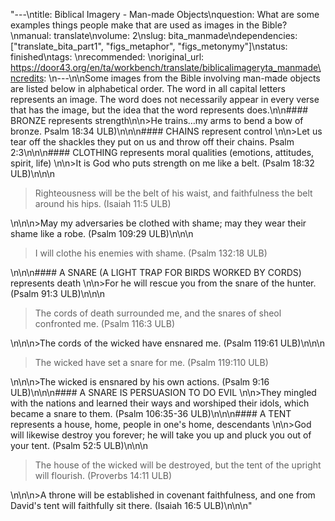 "---\ntitle: Biblical Imagery - Man-made Objects\nquestion: What are some examples things people make that are used as images in the Bible?\nmanual: translate\nvolume: 2\nslug: bita_manmade\ndependencies:  [\"translate_bita_part1\", \"figs_metaphor\", \"figs_metonymy\"]\nstatus:  finished\ntags: \nrecommended: \noriginal_url: https://door43.org/en/ta/workbench/translate/biblicalimageryta_manmade\ncredits: \n---\n\nSome images from the Bible involving man-made objects are listed below in alphabetical order. The word in all capital letters represents an image. The word does not necessarily appear in every verse that has the image, but the idea that the word represents does.\n\n#### BRONZE represents strength\n\n>He trains…my arms to bend a bow of bronze.  Psalm 18:34 ULB)\n\n\n#### CHAINS represent control \n\n>Let us tear off the shackles they put on us and throw off their chains.  Psalm 2:3\n\n\n#### CLOTHING represents moral qualities (emotions, attitudes, spirit, life) \n\n>It is God who puts strength on me like a belt. (Psalm 18:32 ULB)\n\n\n<blockquote>Righteousness will be the belt of his waist, and faithfulness the belt around his hips. (Isaiah 11:5 ULB)</blockquote>\n\n\n>May my adversaries be clothed with shame; may they wear their shame like a robe. (Psalm 109:29 ULB)\n\n\n<blockquote>I will clothe his enemies with shame. (Psalm 132:18 ULB)</blockquote>\n\n\n#### A SNARE (A LIGHT TRAP FOR BIRDS WORKED BY CORDS) represents death \n\n>For he will rescue you from the snare of the hunter.  (Psalm 91:3 ULB)\n\n\n<blockquote>The cords of death surrounded me, and the snares of sheol confronted me.  (Psalm 116:3 ULB)</blockquote>\n\n\n>The cords of the wicked have ensnared me. (Psalm 119:61 ULB)\n\n\n<blockquote>The wicked have set a snare for me.  (Psalm 119:110 ULB)</blockquote>\n\n\n>The wicked is ensnared by his own actions. (Psalm 9:16 ULB)\n\n\n#### A SNARE IS PERSUASION TO DO EVIL \n\n>They mingled with the nations and learned their ways and worshiped their idols, which became a snare to them.  (Psalm 106:35-36 ULB)\n\n\n#### A TENT represents a house, home, people in one's home, descendants \n\n>God will likewise destroy you forever; he will take you up and pluck you out of your tent.  (Psalm 52:5 ULB)\n\n\n<blockquote>The house of the wicked will be destroyed, but the tent of the upright will flourish. (Proverbs 14:11 ULB)</blockquote>\n\n\n>A throne will be established in covenant faithfulness, and one from David's tent will faithfully sit there. (Isaiah 16:5 ULB)\n\n\n"
